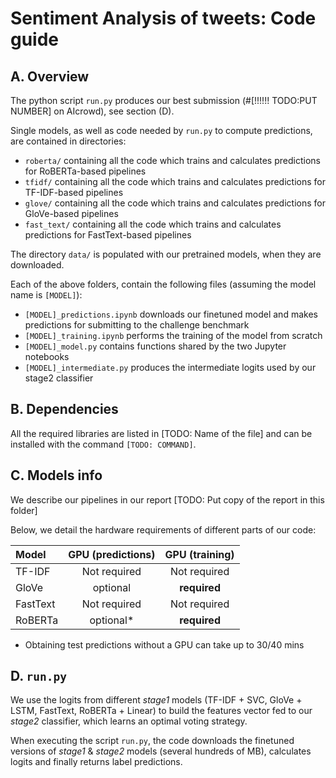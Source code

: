 # Sentiment Analysis of tweets: Code guide

## A. Overview

The python script `run.py` produces our best submission (#[!!!!!! TODO:PUT NUMBER] on AIcrowd), see section (D).

Single models, as well as code needed by `run.py` to compute predictions, are contained in directories:

- `roberta/` containing all the code which trains and calculates predictions for RoBERTa-based pipelines
- `tfidf/` containing all the code which trains and calculates predictions for TF-IDF-based pipelines
- `glove/` containing all the code which trains and calculates predictions for GloVe-based pipelines
- `fast_text/` containing all the code which trains and calculates predictions for FastText-based pipelines

The directory `data/` is populated with our pretrained models, when they are downloaded.

Each of the above folders, contain the following files (assuming the model name is `[MODEL]`):

- `[MODEL]_predictions.ipynb` downloads our finetuned model and makes predictions for submitting to the challenge benchmark
- `[MODEL]_training.ipynb` performs the training of the model from scratch
- `[MODEL]_model.py` contains functions shared by the two Jupyter notebooks
- `[MODEL]_intermediate.py` produces the intermediate logits used by our stage2 classifier


## B. Dependencies

All the required libraries are listed in [TODO: Name of the file] and can be installed with the command `[TODO: COMMAND]`.

## C. Models info

We describe our pipelines in our report [TODO: Put copy of the report in this folder]

Below, we detail the hardware requirements of different parts of our code:

| Model | GPU (predictions) | GPU (training) |
|:-----|:-----:|:-------:|
| TF-IDF | Not required | Not required | 
| GloVe | optional |**required**|
| FastText | Not required | Not required |
| RoBERTa | optional* | **required** | 
* Obtaining test predictions without a GPU can take up to 30/40 mins
## D. `run.py`

We use the logits from different _stage1_ models (TF-IDF + SVC, GloVe + LSTM, FastText, RoBERTa + Linear) to build the features vector fed to our _stage2_ classifier, which learns an optimal voting strategy.

When executing the script `run.py`, the code downloads the finetuned versions of _stage1_ & _stage2_ models (several hundreds of MB), calculates logits and finally returns label predictions.
